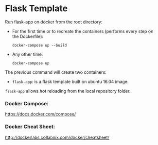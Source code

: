 # Flask Template 

Run flask-app on docker from the root directory:
* For the first time or to recreate the containers (performs every step on the Dockerfile):
    ~~~~
    docker-compose up --build
    ~~~~
* Any other time:
    ~~~~
    docker-compose up
    ~~~~
The previous command will create two containers:
* `flask-app`: is a flask template built on ubuntu 16.04 image.


`flask-app` allows hot reloading from the local repository folder.

### Docker Compose:
https://docs.docker.com/compose/

### Docker Cheat Sheet:
http://dockerlabs.collabnix.com/docker/cheatsheet/